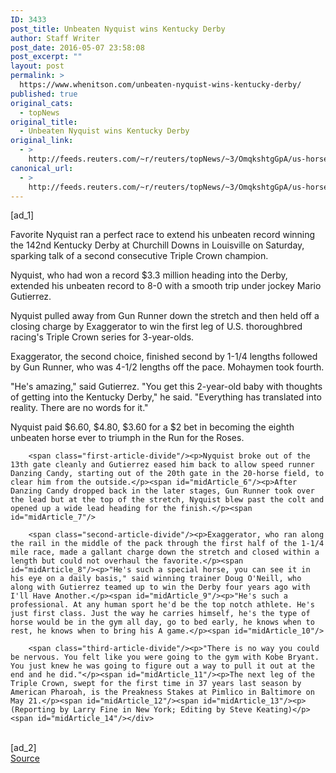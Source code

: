 ```yaml
---
ID: 3433
post_title: Unbeaten Nyquist wins Kentucky Derby
author: Staff Writer
post_date: 2016-05-07 23:58:08
post_excerpt: ""
layout: post
permalink: >
  https://www.whenitson.com/unbeaten-nyquist-wins-kentucky-derby/
published: true
original_cats:
  - topNews
original_title:
  - Unbeaten Nyquist wins Kentucky Derby
original_link:
  - >
    http://feeds.reuters.com/~r/reuters/topNews/~3/OmqkshtgGpA/us-horseracing-kentucky-idUSKCN0XY0R0
canonical_url:
  - >
    http://feeds.reuters.com/~r/reuters/topNews/~3/OmqkshtgGpA/us-horseracing-kentucky-idUSKCN0XY0R0
---
```

 [ad_1]
<br><div id="articleText">
<span id="midArticle_start"/>

<span class="focusParagraph" readability="5"><p><span class="articleLocatio&lt;/span&gt;n">Favorite Nyquist ran a perfect race to extend his unbeaten record winning the 142nd Kentucky Derby at Churchill Downs in Louisville on Saturday, sparking talk of a second consecutive Triple Crown champion.</span></p></span><span id="midArticle_0"/><p>Nyquist, who had won a record $3.3 million heading into the Derby, extended his unbeaten record to 8-0 with a smooth trip under jockey Mario Gutierrez.</p><span id="midArticle_1"/><p>Nyquist pulled away from Gun Runner down the stretch and then held off a closing charge by Exaggerator to win the first leg of U.S. thoroughbred racing's Triple Crown series for 3-year-olds.</p><span id="midArticle_2"/><p>Exaggerator, the second choice, finished second by 1-1/4 lengths followed by Gun Runner, who was 4-1/2 lengths off the pace. Mohaymen took fourth.</p><span id="midArticle_3"/><p>"He's amazing," said Gutierrez. "You get this 2-year-old baby with thoughts of getting into the Kentucky Derby," he said. "Everything has translated into reality. There are no words for it."</p><span id="midArticle_4"/><p>Nyquist paid $6.60, $4.80, $3.60 for a $2 bet in becoming the eighth unbeaten horse ever to triumph in the Run for the Roses.</p><span id="midArticle_5"/>
        
        <span class="first-article-divide"/><p>Nyquist broke out of the 13th gate cleanly and Gutierrez eased him back to allow speed runner Danzing Candy, starting out of the 20th gate in the 20-horse field, to clear him from the outside.</p><span id="midArticle_6"/><p>After Danzing Candy dropped back in the later stages, Gun Runner took over the lead but at the top of the stretch, Nyquist blew past the colt and opened up a wide lead heading for the finish.</p><span id="midArticle_7"/>
        
        <span class="second-article-divide"/><p>Exaggerator, who ran along the rail in the middle of the pack through the first half of the 1-1/4 mile race, made a gallant charge down the stretch and closed within a length but could not overhaul the favorite.</p><span id="midArticle_8"/><p>"He's such a special horse, you can see it in his eye on a daily basis," said winning trainer Doug O'Neill, who along with Gutierrez teamed up to win the Derby four years ago with I'll Have Another.</p><span id="midArticle_9"/><p>"He's such a professional. At any human sport he'd be the top notch athlete. He's just first class. Just the way he carries himself, he's the type of horse would be in the gym all day, go to bed early, he knows when to rest, he knows when to bring his A game.</p><span id="midArticle_10"/>
        
        <span class="third-article-divide"/><p>"There is no way you could be nervous. You felt like you were going to the gym with Kobe Bryant. You just knew he was going to figure out a way to pull it out at the end and he did."</p><span id="midArticle_11"/><p>The next leg of the Triple Crown, swept for the first time in 37 years last season by American Pharoah, is the Preakness Stakes at Pimlico in Baltimore on May 21.</p><span id="midArticle_12"/><span id="midArticle_13"/><p> (Reporting by Larry Fine in New York; Editing by Steve Keating)</p><span id="midArticle_14"/></div>
<br>[ad_2]
<br><a href="http://feeds.reuters.com/~r/reuters/topNews/~3/OmqkshtgGpA/us-horseracing-kentucky-idUSKCN0XY0R0">Source </a>